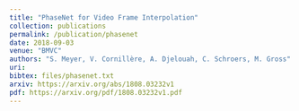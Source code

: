 ```yaml
---
title: "PhaseNet for Video Frame Interpolation"
collection: publications
permalink: /publication/phasenet
date: 2018-09-03
venue: "BMVC"
authors: "S. Meyer, V. Cornillère, A. Djelouah, C. Schroers, M. Gross"
uri: 
bibtex: files/phasenet.txt
arxiv: https://arxiv.org/abs/1808.03232v1
pdf: https://arxiv.org/pdf/1808.03232v1.pdf
---
```

